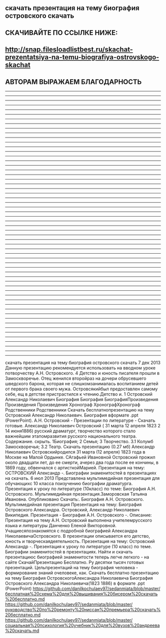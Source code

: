 скачать презентация на тему биография островского скачать
--------------------------------------------------
СКАЧИВАЙТЕ ПО ССЫЛКЕ НИЖЕ:
--------------------------------------------------
http://snap.filesloadlistbest.ru/skachat-prezentatsiya-na-temu-biografiya-ostrovskogo-skachat
--------------------------------------------------
АВТОРАМ ВЫРАЖАЕМ БЛАГОДАРНОСТЬ
--------------------------------------------------
--------------------------------------------------
--------------------------------------------------
--------------------------------------------------
--------------------------------------------------
--------------------------------------------------
--------------------------------------------------
--------------------------------------------------
--------------------------------------------------
--------------------------------------------------
--------------------------------------------------
--------------------------------------------------
--------------------------------------------------
--------------------------------------------------
--------------------------------------------------
--------------------------------------------------
--------------------------------------------------
--------------------------------------------------
--------------------------------------------------
--------------------------------------------------
--------------------------------------------------
--------------------------------------------------
--------------------------------------------------
--------------------------------------------------
--------------------------------------------------
--------------------------------------------------
--------------------------------------------------
--------------------------------------------------
--------------------------------------------------
--------------------------------------------------
--------------------------------------------------
--------------------------------------------------
--------------------------------------------------
--------------------------------------------------
--------------------------------------------------
--------------------------------------------------
--------------------------------------------------
--------------------------------------------------
--------------------------------------------------
--------------------------------------------------
--------------------------------------------------
--------------------------------------------------
--------------------------------------------------
--------------------------------------------------
--------------------------------------------------
--------------------------------------------------
--------------------------------------------------
--------------------------------------------------
--------------------------------------------------
--------------------------------------------------
--------------------------------------------------
--------------------------------------------------
--------------------------------------------------
--------------------------------------------------
--------------------------------------------------
--------------------------------------------------
--------------------------------------------------
--------------------------------------------------
--------------------------------------------------
скачать презентация на тему биография островского скачать 7 дек 2013  Данную презентацию рекомендуется использовать на вводном уроке потворчеству А.Н. Островского. 4 Детство и юность писателя прошли в Замоскворечье. Отец женился второйраз на дочери обрусевшего шведского барона, которая не слишкомзанималась воспитанием детей от первого брака своего мужа. Островсякийбыл предоставлен самому себе, ещ в детстве пристрастился к чтению.Детство и. 1 Островский Александр Николаевич Биография Биография БиографияПроизведения Произведения Произведения Хронограф ХронографХронограф Родственники Родственники  Скачать бесплатнопрезентацию на тему Островский Александр Николаевич. Биография вформате .ppt (PowerPoint). А.Н. Островский - Презентации по литературе - Скачать готовые. Александр Николаевич Островский ( 31 марта 12 апреля 1823  2 14 июня1886)  русский драматург, творчество которого стало важнейшим этапомразвития русского национального театра. Содержание. скрыть. 1Биография; 2 Семья; 3 Творчество. 3.1 Колумб Замоскворечья; 3.2 Театр. Скачать презентацию (0.27 мб)  Александр Николаевич Островскийродился 31 марта (12 апреля) 1823 года в Москве на Малой Ордынке.  САгафьей Ивановной Островский прожил около двадцати лет, до ее смерти, ачерез два года после ее кончины, в 1869 году, обвенчался с артисткойМарией. Презентация на тему: ОСТРОВСКИЙ Александр  -. Биографии знаменитостей в презентациях на скачать. 6 июл 2013  Представлена мультимедийная презентация для обучающихс 10 класса поизучению биографии драматурга.  Презентация к уроку по литературе (10класс) по теме: Биография А.Н. Островского. Мультимедийная презентация.Заморовская Татьяна Ивановна. Опубликовано  Скачать:. Биография А.Н. Островского. Мультимедийная презентация
Презентация на тему: Биография Островского Александра. Островский, Александр Николаевич  Википедия. Презентация - Биография А.Н. Островского -. Описание: Презентация на тему А.Н. Островский выполнена учителемрусского языка и литературы Данченко Еленой Викторовной. Учащиесяпознакомятся с подробной биографией Александра НиколаевичаОстровского. В презентации описывается его детство, юность и творческаядеятельность. Презентация на тему: Островский Александр  -. Презентация к уроку по литературе (10 класс) по теме. Биографии знаменитостей в презентациях. Найти и скачать презентациюс биографией знаменитости теперь легче легкого - на сайте СкачайПрезентацию Бесплатно. Ру десятки тысяч готовых презентаций. Цельпрезентаций на тему биография человека - формирование знаний очеловеке, как. Скачать бесплатно презентацию на тему Биография ОстровскогоАлександра Николаевича Биография Островского Александра Николаевича(1823 1886) в формате .ppt (PowerPoint)
https://github.com/danilkochulaev97/sedanmiata/blob/master/бесплатная%20схема%20для%20вышивания%20бисером%20скачать%20бесплатно.md
https://github.com/danilkochulaev97/sedanmiata/blob/master/руководство%20по%20ремонту%20ниссан%20премьера%20скачать%20бесплатно.md
https://github.com/danilkochulaev97/sedanmiata/blob/master/социальная%20психология%20учебник%20для%20вузов%20андреева%20скачать.md
